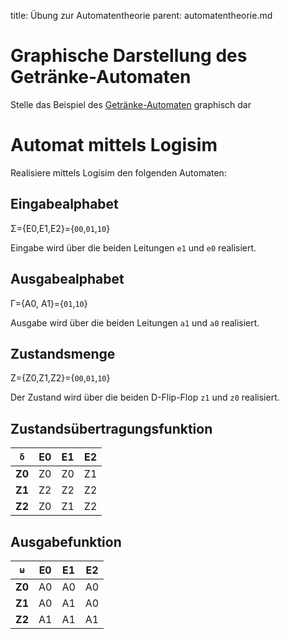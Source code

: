 title: Übung zur Automatentheorie
parent: automatentheorie.md

# Graphische Darstellung des Getränke-Automaten
Stelle das Beispiel des [Getränke-Automaten](automatentheorie.html#beispiel-getrankeautomat) graphisch dar

# Automat mittels Logisim
Realisiere mittels Logisim den folgenden Automaten:

## Eingabealphabet
Σ={E0,E1,E2}={<code>00</code>,<code>01</code>,<code>10</code>}

Eingabe wird über die beiden Leitungen <code>e1</code> und <code>e0</code> realisiert.
## Ausgabealphabet
Γ={A0, A1}={<code>01</code>,<code>10</code>}

Ausgabe wird über die beiden Leitungen <code>a1</code> und <code>a0</code> realisiert.
## Zustandsmenge
Z={Z0,Z1,Z2}={<code>00</code>,<code>01</code>,<code>10</code>}

Der Zustand wird über die beiden D-Flip-Flop <code>z1</code> und <code>z0</code> realisiert.

## Zustandsübertragungsfunktion

<code>δ</code> | **E0** | **E1** | **E2**
:-:|:-:|:-:|:-:
**Z0** | Z0 | Z0 | Z1
**Z1** | Z2 | Z2 | Z2
**Z2** | Z0 | Z1 | Z2

## Ausgabefunktion

<code>ω</code> | **E0** | **E1** | **E2**
:-:|:-:|:-:|:-:
**Z0** | A0 | A0 | A0
**Z1** | A0 | A1 | A0
**Z2** | A1 | A1 | A1
